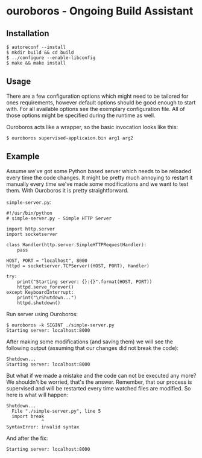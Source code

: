 ouroboros - Ongoing Build Assistant
===================================


Installation
------------

	$ autoreconf --install
	$ mkdir build && cd build
	$ ../configure --enable-libconfig
	$ make && make install


Usage
-----

There are a few configuration options which might need to be tailored for ones requirements,
however default options should be good enough to start with. For all available options see the
exemplary configuration file. All of those options might be specified during the runtime as well.

Ouroboros acts like a wrapper, so the basic invocation looks like this:

	$ ouroboros supervised-applicaion.bin arg1 arg2


Example
-------

Assume we've got some Python based server which needs to be reloaded every time the code changes.
It might be pretty much annoying to restart it manually every time we've made some modifications
and we want to test them. With Ouroboros it is pretty straightforward.

`simple-server.py`:

	#!/usr/bin/python
	# simple-server.py - Simple HTTP Server

	import http.server
	import socketserver

	class Handler(http.server.SimpleHTTPRequestHandler):
	    pass

	HOST, PORT = "localhost", 8000
	httpd = socketserver.TCPServer((HOST, PORT), Handler)

	try:
	    print("Starting server: {}:{}".format(HOST, PORT))
	    httpd.serve_forever()
	except KeyboardInterrupt:
	    print("\rShutdown...")
	    httpd.shutdown()


Run server using Ouroboros:

	$ ouroboros -k SIGINT ./simple-server.py
	Starting server: localhost:8000

After making some modifications (and saving them) we will see the following output (assuming that
our changes did not break the code):

	Shutdown...
	Starting server: localhost:8000

But what if we made a mistake and the code can not be executed any more? We shouldn't be worried,
that's the answer. Remember, that our process is supervised and will be restarted every time
watched files are modified. So here is what will happen:

	Shutdown...
	  File "./simple-server.py", line 5
	  import break
	             ^
	SyntaxError: invalid syntax

And after the fix:

	Starting server: localhost:8000
